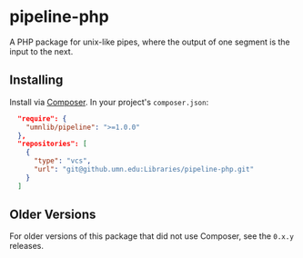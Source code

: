# pipeline-php

A PHP package for unix-like pipes, where the output of one segment is the input to the next.

## Installing

Install via [Composer](http://getcomposer.org). In your project's `composer.json`:

```json
  "require": {
    "umnlib/pipeline": ">=1.0.0"
  },
  "repositories": [
    {
      "type": "vcs",
      "url": "git@github.umn.edu:Libraries/pipeline-php.git"
    }
  ]
```

## Older Versions

For older versions of this package that did not use Composer, see the `0.x.y` releases.
